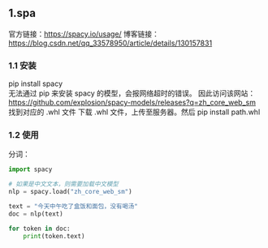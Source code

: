 ## 1.spa
官方链接：https://spacy.io/usage/ 
博客链接：https://blog.csdn.net/qq_33578950/article/details/130157831 
### 1.1 安装
pip install spacy  
无法通过 pip 来安装 spacy 的模型，会报网络超时的错误。
因此访问该网站：https://github.com/explosion/spacy-models/releases?q=zh_core_web_sm 找到对应的 .whl 文件
下载 .whl 文件，上传至服务器。然后 pip install path.whl 
### 1.2 使用
分词：
```python
import spacy

# 如果是中文文本，则需要加载中文模型
nlp = spacy.load("zh_core_web_sm")

text = "今天中午吃了盒饭和面包，没有喝汤"
doc = nlp(text)

for token in doc:
    print(token.text)
```








